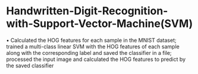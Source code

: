 # Handwritten-Digit-Recognition-with-Support-Vector-Machine(SVM)
•	Calculated the HOG features for each sample in the MNIST dataset; trained a multi-class linear SVM with the HOG features of each sample along with the corresponding label and saved the classifier in a file; processed the input image and calculated the HOG features to predict by the saved classifier 
